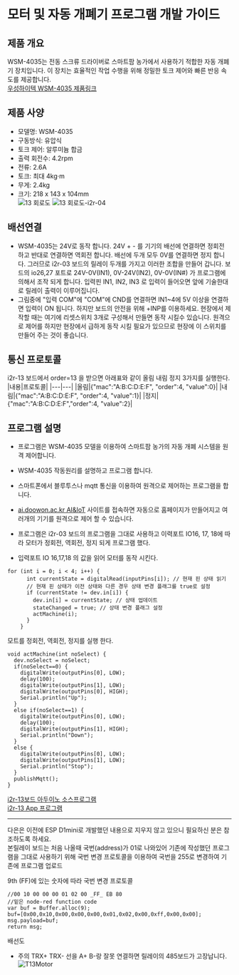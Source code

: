 # 모터 및 자동 개폐기 프로그램 개발 가이드   
## 제품 개요   
WSM-4035는 전동 스크류 드라이버로 스마트팜 농가에서 사용하기 적합한 자동 개폐기 장치입니다. 이 장치는 효율적인 작업 수행을 위해 정밀한 토크 제어와 빠른 반응 속도를 제공합니다.   
[우성하이텍 WSM-4035 제품링크](http://www.wsh.co.kr/ventcontrol2.html)  

## 제품 사양
- 모델명: WSM-4035  
- 구동방식: 유압식  
- 토크 제어: 알루미늄 합금  
- 출력 회전수: 4.2rpm  
- 전류: 2.6A  
- 토크: 최대 4kg·m  
- 무게: 2.4kg  
- 크기: 218 x 143 x 104mm   
![13 회로도](https://github.com/kdi6033/IoT/assets/37902752/23d57982-7c7e-4109-8350-dbc4409fbb20)
![13 회로도-i2r-04](https://github.com/user-attachments/assets/c6447a1a-cfc6-465b-8986-e6d73206e55d)


## 배선연결  
- WSM-4035는 24V로 동작 합니다. 24V + - 를 기기의 배선에 연결하면 정회전 하고 반대로 연결하면 역회전 합니다. 배선에 두개 모두 0V를 연결하면 정지 합니다. 그러므로 i2r-03 보드의 릴레이 두개를 가지고 이러한 조합을 만들어 갑니다. 보드의 io26,27 포트로 24V-0V(IN1), 0V-24V(IN2), 0V-0V(IN#) 가 프로그램에 의해서 조작 되게 합니다. 입력핀 IN1, IN2, IN3 로 입력이 들어오면 앞에 기술한대로 릴레이 출력이 이루어집니다.   
- 그림중에 "입력 COM"에 "COM"에 CND를 연결하면 IN1~4에 5V 이상을 연결하면 입력이 ON 됩니다. 하지만 보드의 안전을 위해 +INP를 이용하세요. 현장에서 제작할 때는 여기에 리셋스위치 3개로 구성해서 만들면 동작 시킬수 있습니다. 원격으로 제어를 하지만 현장에서 급하게 동작 시킬 필요가 있으므로 현장에 이 스위치를 만들어 주는 것이 좋습니다.

## 통신 프로토콜
i2r-13 보드에서 order=13 을 받으면 아래표와 같이 올림 내림 정지 3가지를 실행한다. 
|내용|프로토콜|
|---|---|
|올림|{"mac":"A:B:C:D:E:F", "order":4, "value":0}|
|내림|{"mac":"A:B:C:D:E:F", "order":4, "value":1}|
|정지|{"mac":"A:B:C:D:E:F","order":4, "value":2}|

## 프로그램 설명
- 프로그램은 WSM-4035 모델을 이용하여 스마트팜 농가의 자동 개폐 시스템을 원격 제어합니다.
- WSM-4035 작동원리를 설명하고 프로그램 합니다.  
- 스마트폰에서 블루투스나 mqtt 통신을 이용하여 원격으로 제어하는 프로그램을 합니다.  
- [ai.doowon.ac.kr AI&IoT](https://ai.dooqon.ac.kr:1880/login) 사이트를 접속하면 자동으로 홈페이지가 만들어지고 여러개의 기기를 원격으로 제어 할 수 있습니다.
- 프로그램은 i2r-03 보드의 프로그램을 그대로 사용하고 이력포트 IO16, 17, 18에 따라 모터가 정회전, 역회전, 정지 되게 프로그램 했다.

- 입력포트 IO 16,17,18 의 값을 읽어 모터를 동작 시킨다.
```
for (int i = 0; i < 4; i++) {
      int currentState = digitalRead(inputPins[i]); // 현재 핀 상태 읽기
      // 현재 핀 상태가 이전 상태와 다른 경우 상태 변경 플래그를 true로 설정
      if (currentState != dev.in[i]) {
        dev.in[i] = currentState; // 상태 업데이트
        stateChanged = true; // 상태 변경 플래그 설정
        actMachine(i);
      }
    }
```
모트를 정회전, 역회전, 정지를 실행 한다.
```
void actMachine(int noSelect) {
  dev.noSelect = noSelect;
  if(noSelect==0) {
    digitalWrite(outputPins[0], LOW);
    delay(100);
    digitalWrite(outputPins[1], LOW);
    digitalWrite(outputPins[0], HIGH);
    Serial.println("Up");
  }
  else if(noSelect==1) {
    digitalWrite(outputPins[0], LOW);
    delay(100);
    digitalWrite(outputPins[1], HIGH);
    Serial.println("Down");
  }
  else {
    digitalWrite(outputPins[0], LOW);
    digitalWrite(outputPins[1], LOW);
    Serial.println("Stop");
  }
  publishMqtt();
}
```

[i2r-13보드 아두이노 소스프로그램](https://github.com/kdi6033/IoT/blob/main/13%20curtain%20motor/0%20arduino%20app%20program/board-i2r-13/board-i2r-13.ino)    
[i2r-13 App 프로그램](https://github.com/kdi6033/IoT/tree/main/13%20curtain%20motor/0%20arduino%20app%20program/app)

---------------------------------  
다은은 이전에 ESP D1mini로 개발했던 내용으로 지우지 않고 있으니 필요하신 분은 참조하도록 하세요.  
본릴레이 보드는 처음 나올때 국번(address)가 01로 나와있어 기존에 작성했던 프로그램을 그대로 사용하기 위해 
국번 변경 프로토콜을 이용하여 국번을 255로 변경하여 기존에 프로그램 업로드

9th (FF)에 있는 숫자에 따라 국번 변경 프로토콜
```
//00 10 00 00 00 01 02 00 _FF_ EB 80
//밑은 node-red function code
var buf = Buffer.alloc(9);
buf=[0x00,0x10,0x00,0x00,0x00,0x01,0x02,0x00,0xff,0x00,0x00];
msg.payload=buf;
return msg;
```
배선도
* 주의 TRX+ TRX- 선을 A+ B-랑 잘못 연결하면 릴레이의 485보드가 고장납니다.
![T13Motor](https://user-images.githubusercontent.com/37902752/137422739-71364d93-68f6-4799-9f55-e9dc4b9ff8a6.jpg)
